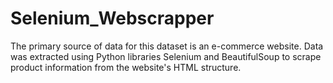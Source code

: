 # Selenium_Webscrapper
The primary source of data for this dataset is an e-commerce website. Data was extracted using Python libraries Selenium and BeautifulSoup to scrape product information from the website's HTML structure.
